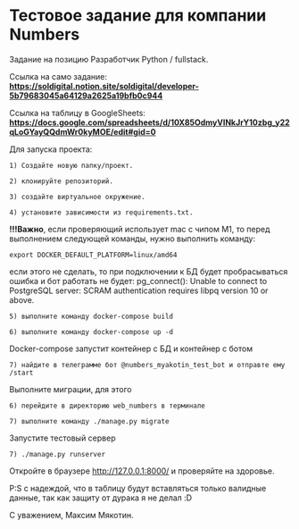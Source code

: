 # Тестовое задание для компании Numbers

Задание на позицию Разработчик Python / fullstack.

Ссылка на само задание:
**https://soldigital.notion.site/soldigital/developer-5b79683045a64129a2625a19bfb0c944**

Ссылка на таблицу в GoogleSheets:
**https://docs.google.com/spreadsheets/d/10X85OdmyVINkJrY10zbg_y22qLoGYayQQdmWr0kyMOE/edit#gid=0**

Для запуска проекта:

    1) Создайте новую папку/проект.

    2) клонируйте репозиторий.

    3) создайте виртуальное окружение.

    4) установите зависимости из requirements.txt.

**!!!Важно**, если проверяющий использует mac с чипом М1, то перед выполнением следующей команды,
нужно выполнить команду:
    
    export DOCKER_DEFAULT_PLATFORM=linux/amd64
    
если этого не сделать, то при подключении к БД будет пробрасываться ошибка и бот работать не будет:
pg_connect(): Unable to connect to PostgreSQL server: SCRAM authentication requires libpq version 10 or above.
    
    5) выполните команду docker-compose build

    6) выполните команду docker-compose up -d

Docker-compose запустит контейнер с БД и контейнер с ботом
    
    7) найдите в телеграмме бот @numbers_myakotin_test_bot и отправте ему /start

Выполните миграции, для этого 

    6) перейдите в директорию web_numbers в терминале
    
    7) выполните команду ./manage.py migrate

Запустите тестовый сервер

    7) ./manage.py runserver

Откройте в браузере  http://127.0.0.1:8000/ и проверяйте на здоровье.

P:S с надеждой, что в таблицу будут вставляться только валидные данные, 
так как защиту от дурака я не делал :D

С уважением, Максим Мякотин.